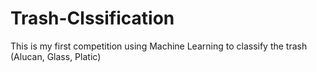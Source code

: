 # Trash-Clssification

This is my first competition using Machine Learning to classify the trash (Alucan, Glass, Platic)
